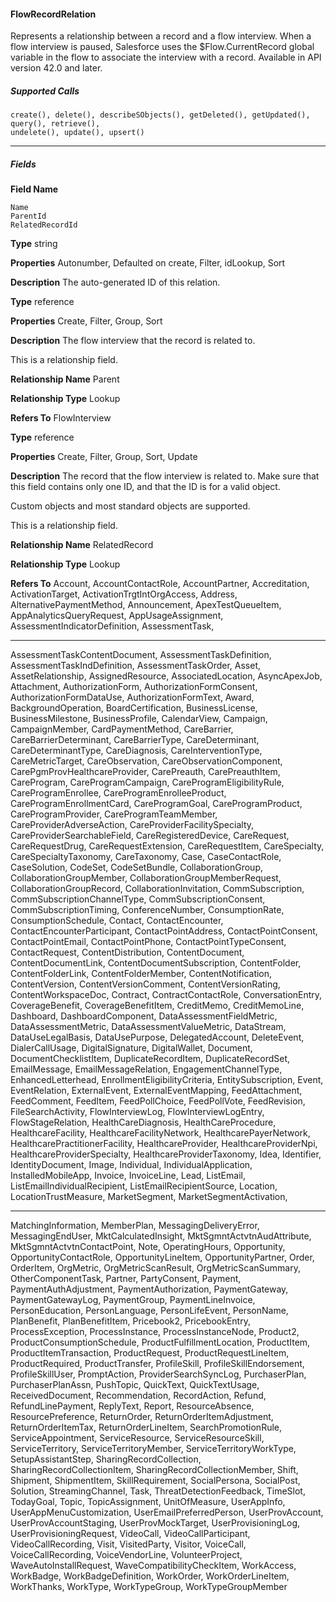 #### FlowRecordRelation

Represents a relationship between a record and a flow interview. When a flow interview is paused, Salesforce uses the $Flow.CurrentRecord
global variable in the flow to associate the interview with a record. Available in API version 42.0 and later.

##### Supported Calls
```
create(), delete(), describeSObjects(), getDeleted(), getUpdated(), query(), retrieve(),
undelete(), update(), upsert()

```

-----

##### Fields

**Field Name**
```
Name
ParentId
RelatedRecordId

```

**Type**
string

**Properties**
Autonumber, Defaulted on create, Filter, idLookup, Sort

**Description**
The auto-generated ID of this relation.

**Type**
reference

**Properties**
Create, Filter, Group, Sort

**Description**
The flow interview that the record is related to.

This is a relationship field.

**Relationship Name**
Parent

**Relationship Type**
Lookup

**Refers To**
FlowInterview

**Type**
reference

**Properties**
Create, Filter, Group, Sort, Update

**Description**
The record that the flow interview is related to. Make sure that this field contains
only one ID, and that the ID is for a valid object.

Custom objects and most standard objects are supported.

This is a relationship field.

**Relationship Name**
RelatedRecord

**Relationship Type**
Lookup

**Refers To**
Account, AccountContactRole, AccountPartner, Accreditation, ActivationTarget,
ActivationTrgtIntOrgAccess, Address, AlternativePaymentMethod, Announcement,
ApexTestQueueItem, AppAnalyticsQueryRequest, AppUsageAssignment,
AssessmentIndicatorDefinition, AssessmentTask,


-----

AssessmentTaskContentDocument, AssessmentTaskDefinition,
AssessmentTaskIndDefinition, AssessmentTaskOrder, Asset, AssetRelationship,
AssignedResource, AssociatedLocation, AsyncApexJob, Attachment,
AuthorizationForm, AuthorizationFormConsent, AuthorizationFormDataUse,
AuthorizationFormText, Award, BackgroundOperation, BoardCertification,
BusinessLicense, BusinessMilestone, BusinessProfile, CalendarView, Campaign,
CampaignMember, CardPaymentMethod, CareBarrier, CareBarrierDeterminant,
CareBarrierType, CareDeterminant, CareDeterminantType, CareDiagnosis,
CareInterventionType, CareMetricTarget, CareObservation,
CareObservationComponent, CarePgmProvHealthcareProvider, CarePreauth,
CarePreauthItem, CareProgram, CareProgramCampaign,
CareProgramEligibilityRule, CareProgramEnrollee, CareProgramEnrolleeProduct,
CareProgramEnrollmentCard, CareProgramGoal, CareProgramProduct,
CareProgramProvider, CareProgramTeamMember, CareProviderAdverseAction,
CareProviderFacilitySpecialty, CareProviderSearchableField, CareRegisteredDevice,
CareRequest, CareRequestDrug, CareRequestExtension, CareRequestItem,
CareSpecialty, CareSpecialtyTaxonomy, CareTaxonomy, Case, CaseContactRole,
CaseSolution, CodeSet, CodeSetBundle, CollaborationGroup,
CollaborationGroupMember, CollaborationGroupMemberRequest,
CollaborationGroupRecord, CollaborationInvitation, CommSubscription,
CommSubscriptionChannelType, CommSubscriptionConsent,
CommSubscriptionTiming, ConferenceNumber, ConsumptionRate,
ConsumptionSchedule, Contact, ContactEncounter, ContactEncounterParticipant,
ContactPointAddress, ContactPointConsent, ContactPointEmail,
ContactPointPhone, ContactPointTypeConsent, ContactRequest,
ContentDistribution, ContentDocument, ContentDocumentLink,
ContentDocumentSubscription, ContentFolder, ContentFolderLink,
ContentFolderMember, ContentNotification, ContentVersion,
ContentVersionComment, ContentVersionRating, ContentWorkspaceDoc,
Contract, ContractContactRole, ConversationEntry, CoverageBenefit,
CoverageBenefitItem, CreditMemo, CreditMemoLine, Dashboard,
DashboardComponent, DataAssessmentFieldMetric, DataAssessmentMetric,
DataAssessmentValueMetric, DataStream, DataUseLegalBasis, DataUsePurpose,
DelegatedAccount, DeleteEvent, DialerCallUsage, DigitalSignature, DigitalWallet,
Document, DocumentChecklistItem, DuplicateRecordItem, DuplicateRecordSet,
EmailMessage, EmailMessageRelation, EngagementChannelType,
EnhancedLetterhead, EnrollmentEligibilityCriteria, EntitySubscription, Event,
EventRelation, ExternalEvent, ExternalEventMapping, FeedAttachment,
FeedComment, FeedItem, FeedPollChoice, FeedPollVote, FeedRevision,
FileSearchActivity, FlowInterviewLog, FlowInterviewLogEntry, FlowStageRelation,
HealthCareDiagnosis, HealthCareProcedure, HealthcareFacility,
HealthcareFacilityNetwork, HealthcarePayerNetwork, HealthcarePractitionerFacility,
HealthcareProvider, HealthcareProviderNpi, HealthcareProviderSpecialty,
HealthcareProviderTaxonomy, Idea, Identifier, IdentityDocument, Image, Individual,
IndividualApplication, InstalledMobileApp, Invoice, InvoiceLine, Lead, ListEmail,
ListEmailIndividualRecipient, ListEmailRecipientSource, Location,
LocationTrustMeasure, MarketSegment, MarketSegmentActivation,


-----

MatchingInformation, MemberPlan, MessagingDeliveryError, MessagingEndUser,
MktCalculatedInsight, MktSgmntActvtnAudAttribute,
MktSgmntActvtnContactPoint, Note, OperatingHours, Opportunity,
OpportunityContactRole, OpportunityLineItem, OpportunityPartner, Order,
OrderItem, OrgMetric, OrgMetricScanResult, OrgMetricScanSummary,
OtherComponentTask, Partner, PartyConsent, Payment, PaymentAuthAdjustment,
PaymentAuthorization, PaymentGateway, PaymentGatewayLog, PaymentGroup,
PaymentLineInvoice, PersonEducation, PersonLanguage, PersonLifeEvent,
PersonName, PlanBenefit, PlanBenefitItem, Pricebook2, PricebookEntry,
ProcessException, ProcessInstance, ProcessInstanceNode, Product2,
ProductConsumptionSchedule, ProductFulfillmentLocation, ProductItem,
ProductItemTransaction, ProductRequest, ProductRequestLineItem,
ProductRequired, ProductTransfer, ProfileSkill, ProfileSkillEndorsement,
ProfileSkillUser, PromptAction, ProviderSearchSyncLog, PurchaserPlan,
PurchaserPlanAssn, PushTopic, QuickText, QuickTextUsage, ReceivedDocument,
Recommendation, RecordAction, Refund, RefundLinePayment, ReplyText, Report,
ResourceAbsence, ResourcePreference, ReturnOrder, ReturnOrderItemAdjustment,
ReturnOrderItemTax, ReturnOrderLineItem, SearchPromotionRule,
ServiceAppointment, ServiceResource, ServiceResourceSkill, ServiceTerritory,
ServiceTerritoryMember, ServiceTerritoryWorkType, SetupAssistantStep,
SharingRecordCollection, SharingRecordCollectionItem,
SharingRecordCollectionMember, Shift, Shipment, ShipmentItem,
SkillRequirement, SocialPersona, SocialPost, Solution, StreamingChannel, Task,
ThreatDetectionFeedback, TimeSlot, TodayGoal, Topic, TopicAssignment,
UnitOfMeasure, UserAppInfo, UserAppMenuCustomization,
UserEmailPreferredPerson, UserProvAccount, UserProvAccountStaging,
UserProvMockTarget, UserProvisioningLog, UserProvisioningRequest, VideoCall,
VideoCallParticipant, VideoCallRecording, Visit, VisitedParty, Visitor, VoiceCall,
VoiceCallRecording, VoiceVendorLine, VolunteerProject, WaveAutoInstallRequest,
WaveCompatibilityCheckItem, WorkAccess, WorkBadge, WorkBadgeDefinition,
WorkOrder, WorkOrderLineItem, WorkThanks, WorkType, WorkTypeGroup,
WorkTypeGroupMember
